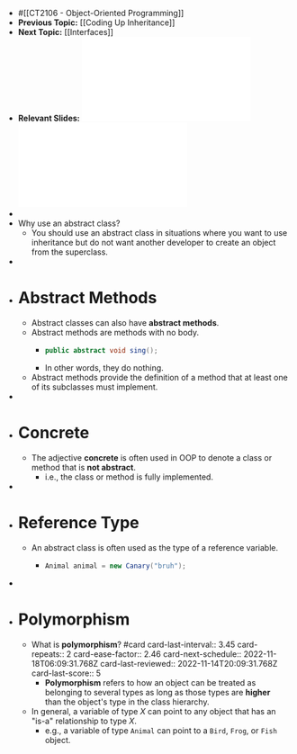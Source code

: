 - #[[CT2106 - Object-Oriented Programming]]
- **Previous Topic:** [[Coding Up Inheritance]]
- **Next Topic:** [[Interfaces]]
- **Relevant Slides:** ![Lecture-13__2022.pdf](../assets/Lecture-13_2022_1666253165381_0.pdf) ![Lecture-14___2022.pdf](../assets/Lecture-14_2022_1666343488472_0.pdf)
-
- Why use an abstract class?
	- You should use an abstract class in situations where you want to use inheritance but do not want another developer to create an object from the superclass.
-
- # Abstract Methods
	- Abstract classes can also have **abstract methods**.
	- Abstract methods are methods with no body.
		- ```java
		  public abstract void sing();
		  ```
		- In other words, they do nothing.
	- Abstract methods provide the definition of a method that at least one of its subclasses must implement.
-
- # Concrete
	- The adjective **concrete** is often used in OOP to denote a class or method that is **not abstract**.
		- i.e., the class or method is fully implemented.
-
- # Reference Type
	- An abstract class is often used as the type of a reference variable.
		- ```java
		  Animal animal = new Canary("bruh");
		  ```
-
- # Polymorphism
	- What is **polymorphism**? #card
	  card-last-interval:: 3.45
	  card-repeats:: 2
	  card-ease-factor:: 2.46
	  card-next-schedule:: 2022-11-18T06:09:31.768Z
	  card-last-reviewed:: 2022-11-14T20:09:31.768Z
	  card-last-score:: 5
		- **Polymorphism** refers to how an object can be treated as belonging to several types as long as those types are **higher** than the object's type in the class hierarchy.
	- In general, a variable of type $X$ can point to any object that has an "is-a" relationship to type $X$.
		- e.g., a variable of type `Animal` can point to a `Bird`, `Frog`, or `Fish` object.